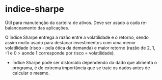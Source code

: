 # indice-sharpe
Útil para manutenção da carteira de ativos. Deve ser usado a cada re-balanceamento das aplicações.

O índice Sharpe entrega a razão entre a volatilidade e o retorno, sendo assim muito usado para destacar investimentos com uma menor volatilidade (risco - pela ótica da demanda) e maior retorno (razão de 2, 1, -1 e 0 > aonde 1 corresponde por risco = volatilidade).

- Índice Sharpe pode ser distorcido dependendo do dado que alimenta o programa, é de extrema importância que se trate os dados antes de calcular o mesmo.
